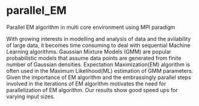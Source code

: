 # parallel_EM
Parallel EM algorithm in multi core environment using MPI paradigm

With growing interests in modelling and analysis of data and the avilability of large data, it becomes time consuming to deal with sequential Machine Learning algorithms. Gaussian
Mixture Models (GMM) are popular probabilistic models that assume data points are generated from finite number of Gaussian densities. Expectation Maximization(EM) algorithm is often used in the Maximum Likelihood(ML) estimation of GMM parameters. Given the importance of EM algorithm and the embrassingly parallel steps involved in the iterations of EM algorithm motivates the need for parallelization of EM algorithm. Our results show good speed ups for varying input sizes.
